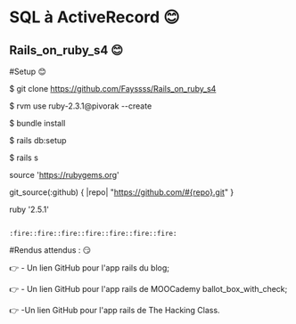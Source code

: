 
# SQL à ActiveRecord :blush:

## Rails_on_ruby_s4 :blush:


#Setup :blush:

$ git clone https://github.com/Fayssss/Rails_on_ruby_s4   

$ rvm use ruby-2.3.1@pivorak --create

$ bundle install

$ rails db:setup

$ rails s


source 'https://rubygems.org' 

git_source(:github) { |repo| "https://github.com/#{repo}.git" }

ruby '2.5.1'

                                    :fire::fire::fire::fire::fire::fire::fire:

#Rendus attendus : :smirk:


   :point_right: - Un lien GitHub pour l'app rails du blog;
   
   :point_right: - Un lien GitHub pour l'app rails de MOOCademy ballot_box_with_check;
   
   :point_right: -Un lien GitHub pour l'app rails de The Hacking Class.
   
   
                                         


                               
